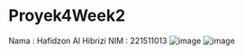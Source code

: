 # Proyek4Week2
Nama  : Hafidzon Al Hibrizi
NIM   : 221511013
![image](https://github.com/haalzi/Proyek4Week2/assets/117968719/d49ae05f-58d6-43ce-9b05-7c002ec5f972)
![image](https://github.com/haalzi/Proyek4Week2/assets/117968719/085a4dba-06d5-427b-be6e-25d6feeafaac)
